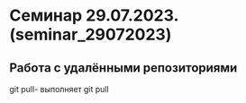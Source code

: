 ﻿# Семинар 29.07.2023. (seminar_29072023)
## Работа с удалёнными репозиториями
git pull- выполняет git pull